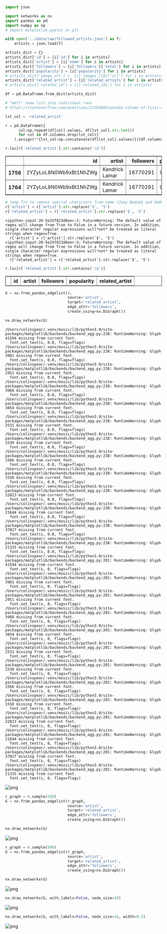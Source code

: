 ```python
import json

import networkx as nx
import pandas as pd
import numpy as np
# import matplotlib.pyplot as plt
```


```python
with open('../data/raw/followed_artists.json') as f:
    artists = json.load(f)
```


```python
artists_dict = {}
artists_dict['id'] = [i['id'] for i in artists]
artists_dict['artist'] = [i['name'] for i in artists]
artists_dict['followers'] = [i['followers']['total'] for i in artists]
artists_dict['popularity'] = [i['popularity'] for i in artists]
# artists_dict['image_url'] =  [i['images'][0]['url'] for i in artists]
artists_dict['related_artist'] = [i['related_artists'] for i in artists]
# artists_dict['related_id'] = [i['related_ids'] for i in artists]
```


```python
df = pd.DataFrame.from_dict(artists_dict)
```


```python
# "melt" name list into individual rows
# https://stackoverflow.com/questions/27263805/pandas-column-of-lists-create-a-row-for-each-list-element

lst_col = 'related_artist'

r = pd.DataFrame({
      col:np.repeat(df[col].values, df[lst_col].str.len())
      for col in df.columns.drop(lst_col)}
    ).assign(**{lst_col:np.concatenate(df[lst_col].values)})[df.columns]
```


```python
r.loc[r['related_artist'].str.contains('\$')]
```




<div>
<style scoped>
    .dataframe tbody tr th:only-of-type {
        vertical-align: middle;
    }

    .dataframe tbody tr th {
        vertical-align: top;
    }

    .dataframe thead th {
        text-align: right;
    }
</style>
<table border="1" class="dataframe">
  <thead>
    <tr style="text-align: right;">
      <th></th>
      <th>id</th>
      <th>artist</th>
      <th>followers</th>
      <th>popularity</th>
      <th>related_artist</th>
    </tr>
  </thead>
  <tbody>
    <tr>
      <th>1756</th>
      <td>2YZyLoL8N0Wb9xBt1NhZWg</td>
      <td>Kendrick Lamar</td>
      <td>16770291</td>
      <td>90</td>
      <td>A$AP Rocky</td>
    </tr>
    <tr>
      <th>1764</th>
      <td>2YZyLoL8N0Wb9xBt1NhZWg</td>
      <td>Kendrick Lamar</td>
      <td>16770291</td>
      <td>90</td>
      <td>Joey Bada$$</td>
    </tr>
  </tbody>
</table>
</div>




```python
# temp fix to remove special characters from name (Joey Bada$$ and A$AP Rocky were throwing errors)
r['artist'] = r['artist'].str.replace('$', 'S')
r['related_artist'] = r['related_artist'].str.replace('$', 'S')
```

    <ipython-input-20-5e25f823d8ee>:2: FutureWarning: The default value of regex will change from True to False in a future version. In addition, single character regular expressions will*not* be treated as literal strings when regex=True.
      r['artist'] = r['artist'].str.replace('$', 'S')
    <ipython-input-20-5e25f823d8ee>:3: FutureWarning: The default value of regex will change from True to False in a future version. In addition, single character regular expressions will*not* be treated as literal strings when regex=True.
      r['related_artist'] = r['related_artist'].str.replace('$', 'S')



```python
r.loc[r['related_artist'].str.contains('\$')]
```




<div>
<style scoped>
    .dataframe tbody tr th:only-of-type {
        vertical-align: middle;
    }

    .dataframe tbody tr th {
        vertical-align: top;
    }

    .dataframe thead th {
        text-align: right;
    }
</style>
<table border="1" class="dataframe">
  <thead>
    <tr style="text-align: right;">
      <th></th>
      <th>id</th>
      <th>artist</th>
      <th>followers</th>
      <th>popularity</th>
      <th>related_artist</th>
    </tr>
  </thead>
  <tbody>
  </tbody>
</table>
</div>




```python
G = nx.from_pandas_edgelist(r, 
                            source='artist',
                            target='related_artist',
                            edge_attr='followers',
                            create_using=nx.DiGraph())
```


```python
nx.draw_networkx(G)
```

    /Users/colinspear/.venv/music/lib/python3.9/site-packages/matplotlib/backends/backend_agg.py:238: RuntimeWarning: Glyph 41594 missing from current font.
      font.set_text(s, 0.0, flags=flags)
    /Users/colinspear/.venv/music/lib/python3.9/site-packages/matplotlib/backends/backend_agg.py:238: RuntimeWarning: Glyph 3901 missing from current font.
      font.set_text(s, 0.0, flags=flags)
    /Users/colinspear/.venv/music/lib/python3.9/site-packages/matplotlib/backends/backend_agg.py:238: RuntimeWarning: Glyph 2951 missing from current font.
      font.set_text(s, 0.0, flags=flags)
    /Users/colinspear/.venv/music/lib/python3.9/site-packages/matplotlib/backends/backend_agg.py:238: RuntimeWarning: Glyph 3968 missing from current font.
      font.set_text(s, 0.0, flags=flags)
    /Users/colinspear/.venv/music/lib/python3.9/site-packages/matplotlib/backends/backend_agg.py:238: RuntimeWarning: Glyph 3854 missing from current font.
      font.set_text(s, 0.0, flags=flags)
    /Users/colinspear/.venv/music/lib/python3.9/site-packages/matplotlib/backends/backend_agg.py:238: RuntimeWarning: Glyph 2531 missing from current font.
      font.set_text(s, 0.0, flags=flags)
    /Users/colinspear/.venv/music/lib/python3.9/site-packages/matplotlib/backends/backend_agg.py:238: RuntimeWarning: Glyph 2530 missing from current font.
      font.set_text(s, 0.0, flags=flags)
    /Users/colinspear/.venv/music/lib/python3.9/site-packages/matplotlib/backends/backend_agg.py:238: RuntimeWarning: Glyph 1566 missing from current font.
      font.set_text(s, 0.0, flags=flags)
    /Users/colinspear/.venv/music/lib/python3.9/site-packages/matplotlib/backends/backend_agg.py:238: RuntimeWarning: Glyph 1558 missing from current font.
      font.set_text(s, 0.0, flags=flags)
    /Users/colinspear/.venv/music/lib/python3.9/site-packages/matplotlib/backends/backend_agg.py:238: RuntimeWarning: Glyph 22823 missing from current font.
      font.set_text(s, 0.0, flags=flags)
    /Users/colinspear/.venv/music/lib/python3.9/site-packages/matplotlib/backends/backend_agg.py:238: RuntimeWarning: Glyph 21644 missing from current font.
      font.set_text(s, 0.0, flags=flags)
    /Users/colinspear/.venv/music/lib/python3.9/site-packages/matplotlib/backends/backend_agg.py:238: RuntimeWarning: Glyph 37027 missing from current font.
      font.set_text(s, 0.0, flags=flags)
    /Users/colinspear/.venv/music/lib/python3.9/site-packages/matplotlib/backends/backend_agg.py:238: RuntimeWarning: Glyph 21335 missing from current font.
      font.set_text(s, 0.0, flags=flags)
    /Users/colinspear/.venv/music/lib/python3.9/site-packages/matplotlib/backends/backend_agg.py:201: RuntimeWarning: Glyph 41594 missing from current font.
      font.set_text(s, 0, flags=flags)
    /Users/colinspear/.venv/music/lib/python3.9/site-packages/matplotlib/backends/backend_agg.py:201: RuntimeWarning: Glyph 3901 missing from current font.
      font.set_text(s, 0, flags=flags)
    /Users/colinspear/.venv/music/lib/python3.9/site-packages/matplotlib/backends/backend_agg.py:201: RuntimeWarning: Glyph 2951 missing from current font.
      font.set_text(s, 0, flags=flags)
    /Users/colinspear/.venv/music/lib/python3.9/site-packages/matplotlib/backends/backend_agg.py:201: RuntimeWarning: Glyph 3968 missing from current font.
      font.set_text(s, 0, flags=flags)
    /Users/colinspear/.venv/music/lib/python3.9/site-packages/matplotlib/backends/backend_agg.py:201: RuntimeWarning: Glyph 3854 missing from current font.
      font.set_text(s, 0, flags=flags)
    /Users/colinspear/.venv/music/lib/python3.9/site-packages/matplotlib/backends/backend_agg.py:201: RuntimeWarning: Glyph 2531 missing from current font.
      font.set_text(s, 0, flags=flags)
    /Users/colinspear/.venv/music/lib/python3.9/site-packages/matplotlib/backends/backend_agg.py:201: RuntimeWarning: Glyph 2530 missing from current font.
      font.set_text(s, 0, flags=flags)
    /Users/colinspear/.venv/music/lib/python3.9/site-packages/matplotlib/backends/backend_agg.py:201: RuntimeWarning: Glyph 1566 missing from current font.
      font.set_text(s, 0, flags=flags)
    /Users/colinspear/.venv/music/lib/python3.9/site-packages/matplotlib/backends/backend_agg.py:201: RuntimeWarning: Glyph 1558 missing from current font.
      font.set_text(s, 0, flags=flags)
    /Users/colinspear/.venv/music/lib/python3.9/site-packages/matplotlib/backends/backend_agg.py:201: RuntimeWarning: Glyph 22823 missing from current font.
      font.set_text(s, 0, flags=flags)
    /Users/colinspear/.venv/music/lib/python3.9/site-packages/matplotlib/backends/backend_agg.py:201: RuntimeWarning: Glyph 21644 missing from current font.
      font.set_text(s, 0, flags=flags)
    /Users/colinspear/.venv/music/lib/python3.9/site-packages/matplotlib/backends/backend_agg.py:201: RuntimeWarning: Glyph 37027 missing from current font.
      font.set_text(s, 0, flags=flags)
    /Users/colinspear/.venv/music/lib/python3.9/site-packages/matplotlib/backends/backend_agg.py:201: RuntimeWarning: Glyph 21335 missing from current font.
      font.set_text(s, 0, flags=flags)



    
![png](artist_graph_files/artist_graph_9_1.png)
    



```python
r_graph = r.sample(100)
G = nx.from_pandas_edgelist(r_graph, 
                            source='artist',
                            target='related_artist',
                            edge_attr='followers',
                            create_using=nx.DiGraph())
```


```python
nx.draw_networkx(G)
```


    
![png](artist_graph_files/artist_graph_11_0.png)
    



```python
r_graph = r.sample(500)
G = nx.from_pandas_edgelist(r_graph, 
                            source='artist',
                            target='related_artist',
                            edge_attr='followers',
                            create_using=nx.DiGraph())
```


```python
nx.draw_networkx(G)
```


    
![png](artist_graph_files/artist_graph_13_0.png)
    



```python
nx.draw_networkx(G, with_labels=False, node_size=10)
```


    
![png](artist_graph_files/artist_graph_14_0.png)
    



```python
nx.draw_networkx(G, with_labels=False, node_size=10, width=0.5)
```


    
![png](artist_graph_files/artist_graph_15_0.png)
    



```python

```

